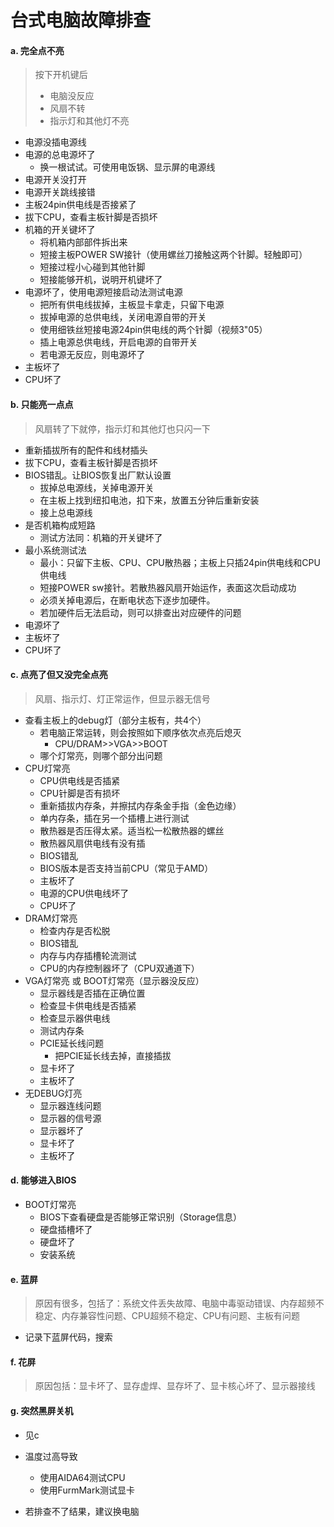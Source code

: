 # 台式电脑故障排查

#### a. 完全点不亮

> 按下开机键后
>
> - 电脑没反应
> - 风扇不转
> - 指示灯和其他灯不亮

- 电源没插电源线
- 电源的总电源坏了
  - 换一根试试。可使用电饭锅、显示屏的电源线
- 电源开关没打开
- 电源开关跳线接错
- 主板24pin供电线是否接紧了
- 拔下CPU，查看主板针脚是否损坏
- 机箱的开关键坏了
  - 将机箱内部部件拆出来
  - 短接主板POWER SW接针（使用螺丝刀接触这两个针脚。轻触即可）
  - 短接过程小心碰到其他针脚
  - 短接能够开机，说明开机键坏了
- 电源坏了，使用电源短接启动法测试电源
  - 把所有供电线拔掉，主板显卡拿走，只留下电源
  - 拔掉电源的总供电线，关闭电源自带的开关
  - 使用细铁丝短接电源24pin供电线的两个针脚（视频3"05）
  - 插上电源总供电线，开启电源的自带开关
  - 若电源无反应，则电源坏了
- 主板坏了
- CPU坏了

#### b. 只能亮一点点

> 风扇转了下就停，指示灯和其他灯也只闪一下

- 重新插拔所有的配件和线材插头
- 拔下CPU，查看主板针脚是否损坏
- BIOS错乱。让BIOS恢复出厂默认设置
  - 拔掉总电源线，关掉电源开关
  - 在主板上找到纽扣电池，扣下来，放置五分钟后重新安装
  - 接上总电源线
- 是否机箱构成短路
  - 测试方法同：机箱的开关键坏了
- 最小系统测试法
  - 最小：只留下主板、CPU、CPU散热器；主板上只插24pin供电线和CPU供电线
  - 短接POWER sw接针。若散热器风扇开始运作，表面这次启动成功
  - 必须关掉电源后，在断电状态下逐步加硬件。
  - 若加硬件后无法启动，则可以排查出对应硬件的问题
- 电源坏了
- 主板坏了
- CPU坏了

#### c. 点亮了但又没完全点亮

> 风扇、指示灯、灯正常运作，但显示器无信号

- 查看主板上的debug灯（部分主板有，共4个）
  - 若电脑正常运转，则会按照如下顺序依次点亮后熄灭
    - CPU/DRAM>>VGA>>BOOT
  - 哪个灯常亮，则哪个部分出问题
- CPU灯常亮
  - CPU供电线是否插紧
  - CPU针脚是否有损坏
  - 重新插拔内存条，并擦拭内存条金手指（金色边缘）
  - 单内存条，插在另一个插槽上进行测试
  - 散热器是否压得太紧。适当松一松散热器的螺丝
  - 散热器风扇供电线有没有插
  - BIOS错乱
  - BIOS版本是否支持当前CPU（常见于AMD）
  - 主板坏了
  - 电源的CPU供电线坏了
  - CPU坏了
- DRAM灯常亮
  - 检查内存是否松脱
  - BIOS错乱
  - 内存与内存插槽轮流测试
  - CPU的内存控制器坏了（CPU双通道下）
- VGA灯常亮 或 BOOT灯常亮（显示器没反应）
  - 显示器线是否插在正确位置
  - 检查显卡供电线是否插紧
  - 检查显示器供电线
  - 测试内存条
  - PCIE延长线问题
    - 把PCIE延长线去掉，直接插拔
  - 显卡坏了
  - 主板坏了
- 无DEBUG灯亮
  - 显示器连线问题
  - 显示器的信号源
  - 显示器坏了
  - 显卡坏了
  - 主板坏了

#### d. 能够进入BIOS

- BOOT灯常亮
  - BIOS下查看硬盘是否能够正常识别（Storage信息）
  - 硬盘插槽坏了
  - 硬盘坏了
  - 安装系统

#### e. 蓝屏

> 原因有很多，包括了：系统文件丢失故障、电脑中毒驱动错误、内存超频不稳定、内存兼容性问题、CPU超频不稳定、CPU有问题、主板有问题

- 记录下蓝屏代码，搜索

#### f. 花屏

> 原因包括：显卡坏了、显存虚焊、显存坏了、显卡核心坏了、显示器接线

#### g. 突然黑屏关机

- 见c
- 温度过高导致
  - 使用AIDA64测试CPU
  - 使用FurmMark测试显卡

- 若排查不了结果，建议换电脑